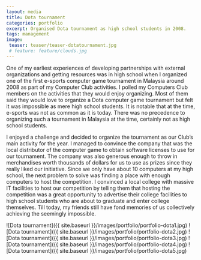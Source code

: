 ```yaml
---
layout: media
title: Dota tournament
categories: portfolio
excerpt: Organised Dota tournament as high school students in 2008.
tags: management
image:
 teaser: teaser/teaser-dotatournament.jpg
 # feature: feature/clouds.jpg
---
```


One of my earliest experiences of developing partnerships with external organizations and getting resources was in high school when I organized one of the first e-sports computer game tournament in Malaysia around 2008 as part of my Computer Club activities. I polled my Computers Club members on the activities that they would enjoy organizing. Most of them said they would love to organize a Dota computer game tournament but felt it was impossible as mere high school students. It is notable that at the time, e-sports was not as common as it is today. There was no precedence to organizing such a tournament in Malaysia at the time, certainly not as high school students.

I enjoyed a challenge and decided to organize the tournament as our Club’s main activity for the year. I managed to convince the company that was the local distributor of the computer game to obtain software licenses to use for our tournament. The company was also generous enough to throw in merchandises worth thousands of dollars for us to use as prizes since they really liked our initiative. Since we only have about 10 computers at my high school, the next problem to solve was finding a place with enough computers to host the competition. I convinced a local college with massive IT facilities to host our competition by telling them that hosting the competition was a great opportunity to advertise their college facilities to high school students who are about to graduate and enter college themselves. Till today, my friends still have fond memories of us collectively achieving the seemingly impossible.

![Dota tournament]({{ site.baseurl }}/images/portfolio/portfolio-dota1.jpg)
![Dota tournament]({{ site.baseurl }}/images/portfolio/portfolio-dota2.jpg)
![Dota tournament]({{ site.baseurl }}/images/portfolio/portfolio-dota3.jpg)
![Dota tournament]({{ site.baseurl }}/images/portfolio/portfolio-dota4.jpg)
![Dota tournament]({{ site.baseurl }}/images/portfolio/portfolio-dota5.jpg)
